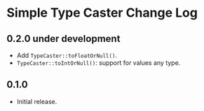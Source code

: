 # Simple Type Caster Change Log

## 0.2.0 under development

- Add `TypeCaster::toFloatOrNull()`.
- `TypeCaster::toIntOrNull()`: support for values any type.

## 0.1.0

- Initial release.
